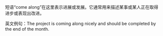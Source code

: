 短语“come along”在这里表示进展或发展。它通常用来描述某事或某人正在取得进步或表现出改进。

英文例句：The project is coming along nicely and should be completed by the end of the month.